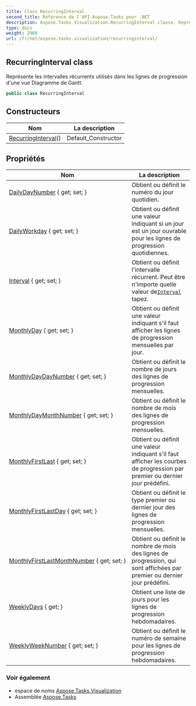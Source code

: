 ```yaml
---
title: Class RecurringInterval
second_title: Référence de l'API Aspose.Tasks pour .NET
description: Aspose.Tasks.Visualization.RecurringInterval classe. Représente les intervalles récurrents utilisés dans les lignes de progression dune vue Diagramme de Gantt.
type: docs
weight: 2960
url: /fr/net/aspose.tasks.visualization/recurringinterval/
---
```

## RecurringInterval class

Représente les intervalles récurrents utilisés dans les lignes de progression d'une vue Diagramme de Gantt.

```csharp
public class RecurringInterval
```

## Constructeurs

| Nom | La description |
| --- | --- |
| [RecurringInterval](recurringinterval/)() | Default_Constructor |

## Propriétés

| Nom | La description |
| --- | --- |
| [DailyDayNumber](../../aspose.tasks.visualization/recurringinterval/dailydaynumber/) { get; set; } | Obtient ou définit le numéro du jour quotidien. |
| [DailyWorkday](../../aspose.tasks.visualization/recurringinterval/dailyworkday/) { get; set; } | Obtient ou définit une valeur indiquant si un jour est un jour ouvrable pour les lignes de progression quotidiennes. |
| [Interval](../../aspose.tasks.visualization/recurringinterval/interval/) { get; set; } | Obtient ou définit l'intervalle récurrent. Peut être n'importe quelle valeur de[`Interval`](./interval/) tapez. |
| [MonthlyDay](../../aspose.tasks.visualization/recurringinterval/monthlyday/) { get; set; } | Obtient ou définit une valeur indiquant s'il faut afficher les lignes de progression mensuelles par jour. |
| [MonthlyDayDayNumber](../../aspose.tasks.visualization/recurringinterval/monthlydaydaynumber/) { get; set; } | Obtient ou définit le nombre de jours des lignes de progression mensuelles. |
| [MonthlyDayMonthNumber](../../aspose.tasks.visualization/recurringinterval/monthlydaymonthnumber/) { get; set; } | Obtient ou définit le nombre de mois des lignes de progression mensuelles. |
| [MonthlyFirstLast](../../aspose.tasks.visualization/recurringinterval/monthlyfirstlast/) { get; set; } | Obtient ou définit une valeur indiquant s'il faut afficher les courbes de progression par premier ou dernier jour prédéfini. |
| [MonthlyFirstLastDay](../../aspose.tasks.visualization/recurringinterval/monthlyfirstlastday/) { get; set; } | Obtient ou définit le type premier ou dernier jour des lignes de progression mensuelles. |
| [MonthlyFirstLastMonthNumber](../../aspose.tasks.visualization/recurringinterval/monthlyfirstlastmonthnumber/) { get; set; } | Obtient ou définit le nombre de mois des lignes de progression, qui sont affichées par premier ou dernier jour prédéfini. |
| [WeeklyDays](../../aspose.tasks.visualization/recurringinterval/weeklydays/) { get; } | Obtient une liste de jours pour les lignes de progression hebdomadaires. |
| [WeeklyWeekNumber](../../aspose.tasks.visualization/recurringinterval/weeklyweeknumber/) { get; set; } | Obtient ou définit le numéro de semaine pour les lignes de progression hebdomadaires. |

### Voir également

* espace de noms [Aspose.Tasks.Visualization](../../aspose.tasks.visualization/)
* Assemblée [Aspose.Tasks](../../)


